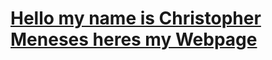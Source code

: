 <html>
<body>

<h1>


<a href="https://github.com/ChristoperMeneses/MY-NEW-WEBPAGE.git">   Hello my name is Christopher Meneses heres my Webpage 
</a>

</h1>

</body>
</html>




 
